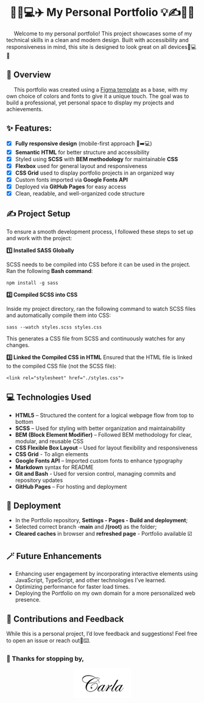 <h1 align="center">🌟🌐💻✈️ My Personal Portfolio 💡✍️🎨🌟</h1>

&nbsp;&nbsp;&nbsp;&nbsp; Welcome to my personal portfolio! This project showcases some of my technical skills in a clean and modern design. Built with accessibility and responsiveness in mind, this site is designed to look great on all devices📱💻✨

## 📖 Overview

&nbsp;&nbsp;&nbsp;&nbsp; This portfolio was created using a [Figma template](https://www.figma.com/design/GcXrhyHfbBVzSsRHPcTmRh/Curriculum---Web---Student-Portfolio-Template?node-id=3569-356&p=f) as a base, with my own choice of colors and fonts to give it a unique touch. The goal was to build a professional, yet personal space to display my projects and achievements.

## ✨ Features:

-   [x] **Fully responsive design** (mobile-first approach 📱➡️💻)
-   [x] **Semantic HTML** for better structure and accessibility
-   [x] Styled using **SCSS** with **BEM methodology** for maintainable **CSS**
-   [x] **Flexbox** used for general layout and responsiveness
-   [x] **CSS Grid** used to display portfolio projects in an organized way
-   [x] Custom fonts imported via **Google Fonts API**
-   [x] Deployed via **GitHub Pages** for easy access
-   [x] Clean, readable, and well-organized code structure

## ✍️ Project Setup

To ensure a smooth development process, I followed these steps to set up and work with the project:

**1️⃣ Installed SASS Globally**

SCSS needs to be compiled into CSS before it can be used in the project. Ran the following **Bash command**:

```
npm install -g sass
```

**2️⃣ Compiled SCSS into CSS**

Inside my project directory, ran the following command to watch SCSS files and automatically compile them into CSS:

```
sass --watch styles.scss styles.css
```

This generates a CSS file from SCSS and continuously watches for any changes.

**3️⃣ Linked the Compiled CSS in HTML**
Ensured that the HTML file is linked to the compiled CSS file (not the SCSS file):

```
<link rel="stylesheet" href="./styles.css">
```

## 💻 Technologies Used

-   **HTML5** – Structured the content for a logical webpage flow from top to bottom
-   **SCSS** – Used for styling with better organization and maintainability
-   **BEM (Block Element Modifier)** – Followed BEM methodology for clear, modular, and reusable CSS
-   **CSS Flexible Box Layout** – Used for layout flexibility and responsiveness
-   **CSS Grid** - To align elements
-   **Google Fonts API** – Imported custom fonts to enhance typography
-   **Markdown** syntax for README
-   **Git and Bash** - Used for version control, managing commits and repository updates
-   **GitHub Pages** – For hosting and deployment

## 🚀 Deployment

-   In the Portfolio repository, **Settings - Pages - Build and deployment**;
-   Selected correct branch -**main** and **/(root)** as the folder;
-   **Cleared caches** in browser and **refreshed page** - Portfolio available ☑️

## 🪄 Future Enhancements

-   Enhancing user engagement by incorporating interactive elements using JavaScript, TypeScript, and other technologies I've learned.
-   Optimizing performance for faster load times.
-   Deploying the Portfolio on my own domain for a more personalized web presence.

## 🤝 Contributions and Feedback

While this is a personal project, I’d love feedback and suggestions! Feel free to open an issue or reach out🫳⌨️.

### 🙏 Thanks for stopping by,

<p align="center"><img src="signature.png" alt="signature" width="150"/></p>
